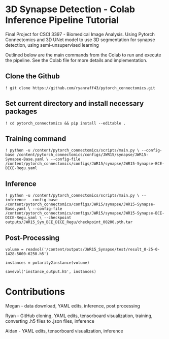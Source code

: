 # 3D Synapse Detection - Colab Inference Pipeline Tutorial
Final Project for CSCI 3397 - Biomedical Image Analysis. Using Pytorch Connectomics and 3D UNet model to use 3D segmentation for synapse detection, using semi-unsupervised learning

Outlined below are the main commands from the Colab to run and execute the pipeline. See the Colab file for more details and implementation.

## Clone the Github
`! git clone https://github.com/ryanraff43/pytorch_connectomics.git`

## Set current directory and install necessary packages
`! cd pytorch_connectomics && pip install --editable .`

## Training command

`! python -u /content/pytorch_connectomics/scripts/main.py \
--config-base /content/pytorch_connectomics/configs/JWR15/synapse/JWR15-Synapse-Base.yaml \
--config-file /content/pytorch_connectomics/configs/JWR15/synapse/JWR15-Synapse-BCE-DICE-Regu.yaml`

## Inference

`! python -u /content/pytorch_connectomics/scripts/main.py \
--inference --config-base /content/pytorch_connectomics/configs/JWR15/synapse/JWR15-Synapse-Base.yaml \
--config-file /content/pytorch_connectomics/configs/JWR15/synapse/JWR15-Synapse-BCE-DICE-Regu.yaml \
--checkpoint outputs/JWR15_Syn_BCE_DICE_Regu/checkpoint_00200.pth.tar`

## Post-Processing 

`volume = readvol('/content/outputs/JWR15_Synapse/test/result_0-25-0-1428-5000-6250.h5')`

`instances = polarity2instance(volume)`

`savevol('instance_output.h5', instances)
`
# Contributions

Megan - data download, YAML edits, inference, post processing

Ryan - GitHub cloning, YAML edits, tensorboard visualization, training, converting .h5 files to .json files, inference

Aidan - YAML edits, tensorboard visualization, inference


